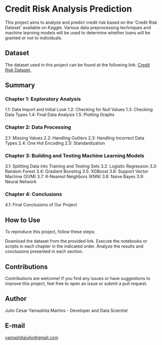 # Credit Risk Analysis Prediction

This project aims to analyze and predict credit risk based on the 'Credit Risk Dataset' available on Kaggle. Various data preprocessing techniques and machine learning models will be used to determine whether loans will be granted or not to individuals.

## Dataset

The dataset used in this project can be found at the following link: [Credit Risk Dataset.](https://www.kaggle.com/datasets/laotse/credit-risk-dataset)

## Summary
### Chapter 1: Exploratory Analysis
1.1: Data Import and Initial Look
1.2: Checking for Null Values
1.3: Checking Data Types
1.4: Final Data Analysis
1.5: Plotting Graphs
### Chapter 2: Data Processing
2.1: Missing Values
2.2: Handling Outliers
2.3: Handling Incorrect Data Types
2.4: One Hot Encoding
2.5: Standardization
### Chapter 3: Building and Testing Machine Learning Models
3.1: Splitting Data into Training and Testing Sets
3.2: Logistic Regression
3.3: Random Forest
3.4: Gradient Boosting
3.5: XGBoost
3.6: Support Vector Machine (SVM)
3.7: K-Nearest Neighbors (KNN)
3.8: Naive Bayes
3.9: Neural Network
### Chapter 4: Conclusions
4.1: Final Conclusions of Our Project
## How to Use
To reproduce this project, follow these steps:

Download the dataset from the provided link.
Execute the notebooks or scripts in each chapter in the indicated order.
Analyze the results and conclusions presented in each section.

## Contributions
Contributions are welcome! If you find any issues or have suggestions to improve this project, feel free to open an issue or submit a pull request.

## Author
Julio Cesar Yamashita Martins - Developer and Data Scientist

## E-mail
yamashitajulio@gmail.com
